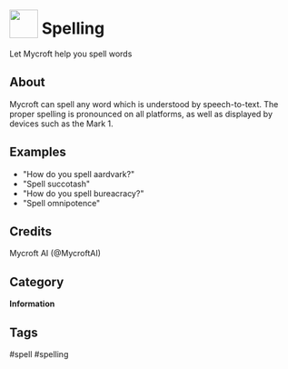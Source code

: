 # <img src='https://rawgithub.com/FortAwesome/Font-Awesome/master/advanced-options/raw-svg/solid/book-reader.svg ' card_color='#22a7f0' width='50' height='50' style='vertical-align:bottom'/> Spelling
Let Mycroft help you spell words

## About 
Mycroft can spell any word which is understood by speech-to-text.  The proper spelling is pronounced on all platforms, as well as displayed by devices such as the Mark 1.

## Examples 
* "How do you spell aardvark?"
* "Spell succotash"
* "How do you spell bureacracy?"
* "Spell omnipotence"

## Credits 
Mycroft AI (@MycroftAI)

## Category
**Information**

## Tags
#spell
#spelling
